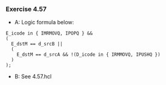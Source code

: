 ### Exercise 4.57
- A: Logic formula below:
```
E_icode in { IMRMOVQ, IPOPQ } &&
(
  E_dstM == d_srcB ||
  (
    E_dstM == d_srcA && !(D_icode in { IRMMOVQ, IPUSHQ })
  )
);
```

- B: See 4.57.hcl
